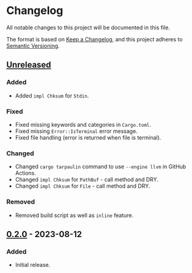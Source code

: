 # Changelog

All notable changes to this project will be documented in this file.

The format is based on [Keep a Changelog](https://keepachangelog.com/en/1.0.0/),
and this project adheres to [Semantic Versioning](https://semver.org/spec/v2.0.0.html).

## [Unreleased]

### Added

- Added `impl Chksum` for `Stdin`.

### Fixed

- Fixed missing keywords and categories in `Cargo.toml`.
- Fixed missing `Error::IsTerminal` error message.
- Fixed file handling (error is returned when file is terminal).

### Changed

- Changed `cargo tarpaulin` command to use `--engine llvm` in GitHub Actions.
- Changed `impl Chksum` for `PathBuf` - call method and DRY.
- Changed `impl Chksum` for `File` - call method and DRY.

### Removed

- Removed build script as well as `inline` feature.

## [0.2.0] - 2023-08-12

### Added

- Initial release.

[Unreleased]: https://github.com/ferric-bytes/chksum/compare/v0.2.0...HEAD
[0.2.0]: https://github.com/ferric-bytes/chksum/releases/tag/v0.2.0
